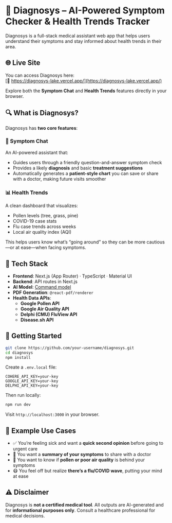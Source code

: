 # 💬 Diagnosys – AI-Powered Symptom Checker & Health Trends Tracker

Diagnosys is a full-stack medical assistant web app that helps users understand their symptoms and stay informed about health trends in their area.

## 🌐 Live Site

You can access Diagnosys here:  
[🔗 https://diagnosys-lake.vercel.app/](https://diagnosys-lake.vercel.app/)

Explore both the **Symptom Chat** and **Health Trends** features directly in your browser.

## 🔍 What is Diagnosys?

Diagnosys has **two core features**:

### 💬 Symptom Chat
An AI-powered assistant that:
- Guides users through a friendly question-and-answer symptom check
- Provides a likely **diagnosis** and basic **treatment suggestions**
- Automatically generates a **patient-style chart** you can save or share with a doctor, making future visits smoother

### 📊 Health Trends
A clean dashboard that visualizes:
- Pollen levels (tree, grass, pine)
- COVID-19 case stats
- Flu case trends across weeks
- Local air quality index (AQI)

This helps users know what’s “going around” so they can be more cautious—or at ease—when facing symptoms.

## 🧱 Tech Stack

- **Frontend**: Next.js (App Router) · TypeScript · Material UI
- **Backend**: API routes in Next.js
- **AI Model**: [Command model](https://cohere.com/command)
- **PDF Generation**: `@react-pdf/renderer`
- **Health Data APIs**:
  - **Google Pollen API**
  - **Google Air Quality API**
  - **Delphi (CMU) FluView API**
  - **Disease.sh API**

## 🚀 Getting Started

```bash
git clone https://github.com/your-username/diagnosys.git
cd diagnosys
npm install
```

Create a `.env.local` file:

```env
COHERE_API_KEY=your-key
GOOGLE_API_KEY=your-key
DELPHI_API_KEY=your-key
```

Then run locally:

```bash
npm run dev
```

Visit `http://localhost:3000` in your browser.

## 📸 Example Use Cases

- ✅ You’re feeling sick and want a **quick second opinion** before going to urgent care
- 🧾 You want a **summary of your symptoms** to share with a doctor
- 🌿 You want to know if **pollen or poor air quality** is behind your symptoms
- 😷 You feel off but realize **there’s a flu/COVID wave**, putting your mind at ease

## ⚠️ Disclaimer

Diagnosys is **not a certified medical tool**. All outputs are AI-generated and for **informational purposes only**. Consult a healthcare professional for medical decisions.

